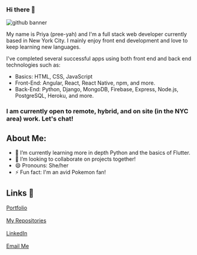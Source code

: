 ### Hi there 👋

![github banner](https://github.com/priya-km/priya-km/assets/118628757/ef981ec1-f433-4499-86d0-3d3ce9b0a716)

My name is Priya (pree-yah) and I'm a full stack web developer currently based in New York City. I mainly enjoy front end development and love to keep learning new languages.<br>

I've completed several successful apps using both front end and back end technologies such as: 
- Basics: HTML, CSS, JavaScript
- Front-End: Angular, React, React Native, npm, and more.
- Back-End: Python, Django, MongoDB, Firebase, Express, Node.js, PostgreSQL, Heroku, and more.

<h3>I am currently open to remote, hybrid, and on site (in the NYC area) work. Let's chat! </h3>

## About Me:
- 🌱 I’m currently learning more in depth Python and the basics of Flutter.
- 👯 I’m looking to collaborate on projects together!
- 😄 Pronouns: She/her
- ⚡ Fun fact: I'm an avid Pokemon fan!

## Links 🔗
[Portfolio](https://priya-km.github.io/portfolio "Portfolio")
 <br><br>
[My Repositories](https://github.com/priya-km?tab=repositories "My Repositories")
 <br><br>
 [LinkedIn](https://www.linkedin.com/in/priyamaharban/ "LinkedIn")
 <br><br>
[Email Me](mailto:priyakmaharban@gmail.com?subject=Hi% "Hi!")
  <br><br>
